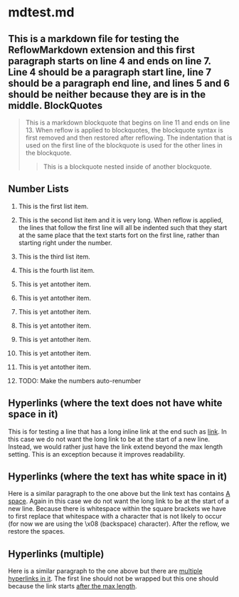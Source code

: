 mdtest.md 
=========
 
This is a markdown file for testing the ReflowMarkdown extension and this first paragraph starts on line 4 and ends on line 7. Line 4 should be a
paragraph start line, line 7 should be a paragraph end line, and lines 5 and 6
should be neither because 
they are is in the middle.
BlockQuotes
-----------
  > This is a markdown blockquote that begins on line 11 and ends on line 13. When reflow is applied to
  > blockquotes, the blockquote syntax is  first removed and then restored after reflowing.  The indentation 
  > that is used on the first line of the blockquote is used for the other lines in the blockquote. 
  > > This is a blockquote nested
  > > inside of another blockquote.
  
Number Lists
------------

1. This is the first list item.

2. This is the second list item and it is very long. When reflow is applied, 
   the lines that follow the first line will all be indented such that they 
   start at the same place that the text starts fort on the first line, rather 
   than starting right under the number. 

3. This is the third list item.

4. This is the fourth list item.

5. This is yet antother item.

6. This is yet antother item.

7. This is yet antother item.

8. This is yet antother item.

9. This is yet antother item.

10. This is yet antother item. 

11. This is yet antother item.

12. TODO: Make the numbers auto-renumber

Hyperlinks (where the text does not have white space in it)
-----------------------------------------------------------
This is for testing a line that has a long inline link at the end such as [link](http://www.somelonglink.com/a/b/c/1/2/3). 
In this case we do not want the long link to be at the start of a new line. 
Instead, we would rather just have the link extend beyond the max length 
setting. This is an exception because it improves readability. 

Hyperlinks (where the text has white space in it)
-------------------------------------------------
Here is a similar paragraph to the one above but the link text has contains [A space](http://www.somelonglink.com/a/b/c/1/2/3). 
Again in this case we do not want the long link to be at the start of a new 
line. Because there is whitespace within the square brackets we have to first 
replace that whitespace with a character that is not likely to occur (for now 
we are using the \x08 (backspace) character). After the reflow, we restore the 
spaces. 

Hyperlinks (multiple)
-------------------------------------------------
Here is a similar paragraph to the one above but there are [multiple hyperlinks in it](http://www.somelonglink.com/a/b/c/1/2/3). 
The first line should not be wrapped but this one should because the link starts [after the max length](http://www.somelonglink.com/a/b/c/1/2/3). 